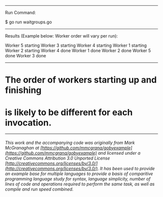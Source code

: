 

_______________________________________________________________________________
Run Command:

$ go run waitgroups.go

_______________________________________________________________________________
Results (Example below: Worker order will vary per run):

Worker 5 starting
Worker 3 starting
Worker 4 starting
Worker 1 starting
Worker 2 starting
Worker 4 done
Worker 1 done
Worker 2 done
Worker 5 done
Worker 3 done

_______________________________________________________________________________
# The order of workers starting up and finishing
# is likely to be different for each invocation.

___

###### This work and the accompanying code was originally from Mark McGranaghan at [https://github.com/mmcgrana/gobyexample](https://github.com/mmcgrana/gobyexample) and licensed under a Creative Commons Attribution 3.0 Unported License [http://creativecommons.org/licenses/by/3.0/](http://creativecommons.org/licenses/by/3.0/). It has been used to provide an example base for multiple languages to provide a basis of comparitive programming language study for syntax, language simplicity, number of lines of code and operations required to perform the same task, as well as compile and run speed combined.